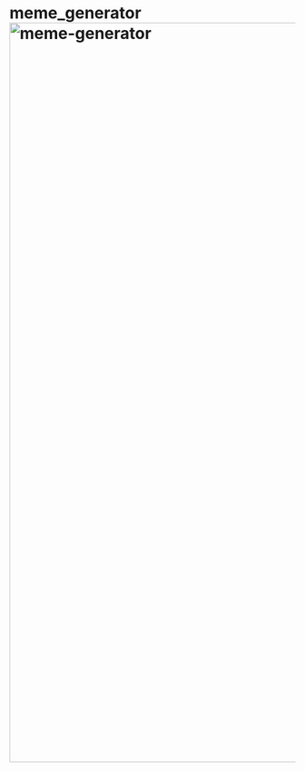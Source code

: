 # meme_generator<img width="1303" alt="meme-generator" src="https://user-images.githubusercontent.com/82916926/233756583-caca520a-9945-4eee-bd3f-be573a0bd38b.png">

